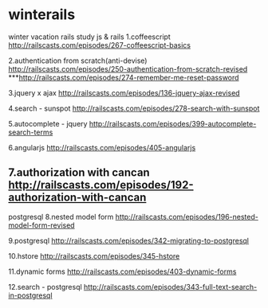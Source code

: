 # winterails
winter vacation rails study
js & rails
1.coffeescript
http://railscasts.com/episodes/267-coffeescript-basics

2.authentication from scratch(anti-devise)
http://railscasts.com/episodes/250-authentication-from-scratch-revised
***http://railscasts.com/episodes/274-remember-me-reset-password

3.jquery x ajax
http://railscasts.com/episodes/136-jquery-ajax-revised

4.search - sunspot
http://railscasts.com/episodes/278-search-with-sunspot

5.autocomplete - jquery
http://railscasts.com/episodes/399-autocomplete-search-terms

6.angularjs
http://railscasts.com/episodes/405-angularjs

7.authorization with cancan
http://railscasts.com/episodes/192-authorization-with-cancan
------------------------------------------------------------------------------------------------------------------------
postgresql
8.nested model form
http://railscasts.com/episodes/196-nested-model-form-revised

9.postgresql
http://railscasts.com/episodes/342-migrating-to-postgresql

10.hstore
http://railscasts.com/episodes/345-hstore

11.dynamic forms
http://railscasts.com/episodes/403-dynamic-forms

12.search - postgresql
http://railscasts.com/episodes/343-full-text-search-in-postgresql

